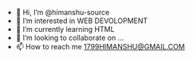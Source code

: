 - 👋 Hi, I’m @himanshu-source
- 👀 I’m interested in WEB DEVOLOPMENT 
- 🌱 I’m currently learning HTML
- 💞️ I’m looking to collaborate on ...
- 📫 How to reach me 1799HIMANSHU@GMAIL.COM

<!---
himanshu-source/himanshu-source is a ✨ special ✨ repository because its `README.md` (this file) appears on your GitHub profile.
You can click the Preview link to take a look at your changes.
--->
